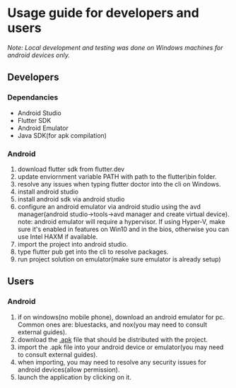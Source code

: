 # Usage guide for developers and users
*Note: Local development and testing was done on Windows machines for android devices only.*

## Developers

### Dependancies
* Android Studio
* Flutter SDK 
* Android Emulator
* Java SDK(for apk compilation)

### Android
1. download flutter sdk from flutter.dev
2. update enviornment variable PATH with path to the flutter\bin folder.
3. resolve any issues when typing flutter doctor into the cli on Windows.
4. install android studio
5. install android sdk via android studio
6. configure an android emulator via android studio using the avd manager(android studio->tools->avd manager and create virtual device). note: android emulator will require a hypervisor. If using Hyper-V, make sure it's enabled in features on Win10 and in the bios, otherwise you can use Intel HAXM if available.
7. import the project into android studio. 
8. type flutter pub get into the cli to resolve packages.
9. run project solution on emulator(make sure emulator is already setup)

## Users
### Android
1. if on windows(no mobile phone), download an android emulator for pc. Common ones are: bluestacks, and nox(you may need to consult external guides).
1. download the [.apk](https://github.com/Decafoats/FireForceRepository/blob/master/Deliverable%204%20(First%20MVP%20Release)/app-release.apk) file that should be distributed with the project.
2. import the .apk file into your android device or emulator(you may need to consult external guides).
3. when importing, you may need to resolve any security issues for android devices(allow permission).
4. launch the application by clicking on it.
